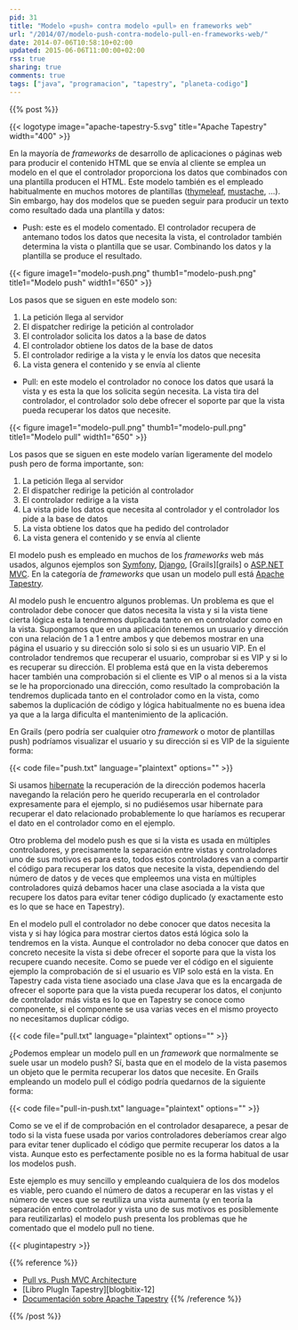 ```yaml
---
pid: 31
title: "Modelo «push» contra modelo «pull» en frameworks web"
url: "/2014/07/modelo-push-contra-modelo-pull-en-frameworks-web/"
date: 2014-07-06T10:58:10+02:00
updated: 2015-06-06T11:00:00+02:00
rss: true
sharing: true
comments: true
tags: ["java", "programacion", "tapestry", "planeta-codigo"]
---
```


{{% post %}}

{{< logotype image="apache-tapestry-5.svg" title="Apache Tapestry" width="400" >}}

En la mayoría de _frameworks_ de desarrollo de aplicaciones o páginas web para producir el contenido HTML que se envía al cliente se emplea un modelo en el que el controlador proporciona los datos que combinados con una plantilla producen el HTML. Este modelo también es el empleado habitualmente en muchos motores de plantillas ([thymeleaf](http://www.thymeleaf.org/), [mustache](http://mustache.github.io/), ...). Sin embargo, hay dos modelos que se pueden seguir para producir un texto como resultado dada una plantilla y datos:

* Push: este es el modelo comentado. El controlador recupera de antemano todos los datos que necesita la vista, el controlador también determina la vista o plantilla que se usar. Combinando los datos y la plantilla se produce el resultado.

<div class="media">
	{{< figure
    	image1="modelo-push.png" thumb1="modelo-push.png" title1="Modelo push" width1="650" >}}
</div>

Los pasos que se siguen en este modelo son:

<ol>
<li>La petición llega al servidor</li>
<li>El dispatcher redirige la petición al controlador</li>
<li>El controlador solicita los datos a la base de datos</li>
<li>El controlador obtiene los datos de la base de datos</li>
<li>El controlador redirige a la vista y le envía los datos que necesita</li>
<li>La vista genera el contenido y se envía al cliente</li>
</ol>

* Pull: en este modelo el controlador no conoce los datos que usará la vista y es esta la que los solicita según necesita. La vista tira del controlador, el controlador solo debe ofrecer el soporte par que la vista pueda recuperar los datos que necesite.

<div class="media">
	{{< figure
    	image1="modelo-pull.png" thumb1="modelo-pull.png" title1="Modelo pull" width1="650" >}}
</div>

Los pasos que se siguen en este modelo varían ligeramente del modelo push pero de forma importante, son:

<ol>
<li>La petición llega al servidor</li>
<li>El dispatcher redirige la petición al controlador</li>
<li>El controlador redirige a la vista</li>
<li>La vista pide los datos que necesita al controlador y el controlador los pide a la base de datos</li>
<li>La vista obtiene los datos que ha pedido del controlador</li>
<li>La vista genera el contenido y se envía al cliente</li>
</ol>

El modelo push es empleado en muchos de los _frameworks_ web más usados, algunos ejemplos son [Symfony](http://symfony.com/), [Django](https://www.djangoproject.com/), [Grails][grails] o [ASP.NET MVC](http://www.asp.net/mvc). En la categoría de _frameworks_ que usan un modelo pull está [Apache Tapestry](http://tapestry.apache.org/).

Al modelo push le encuentro algunos problemas. Un problema es que el controlador debe conocer que datos necesita la vista y si la vista tiene cierta lógica esta la tendremos duplicada tanto en en controlador como en la vista. Supongamos que en una aplicación tenemos un usuario y dirección con una relación de 1 a 1 entre ambos y que debemos mostrar en una página el usuario y su dirección solo si solo si es un usuario VIP. En el controlador tendremos que recuperar el usuario, comprobar si es VIP y si lo es recuperar su dirección. El problema está que en la vista deberemos hacer también una comprobación si el cliente es VIP o al menos si a la vista se le ha proporcionado una dirección, como resultado la comprobación la tendremos duplicada tanto en el controlador como en la vista, como sabemos la duplicación de código y lógica habitualmente no es buena idea ya que a la larga dificulta el mantenimiento de la aplicación.

En Grails (pero podría ser cualquier otro _framework_ o motor de plantillas push) podríamos visualizar el usuario y su dirección si es VIP de la siguiente forma:

{{< code file="push.txt" language="plaintext" options="" >}}

Si usamos [hibernate](http://hibernate.org/) la recuperación de la dirección podemos hacerla navegando la relación pero he querido recuperarla en el controlador expresamente para el ejemplo, si no pudiésemos usar hibernate para recuperar el dato relacionado probablemente lo que haríamos es recuperar el dato en el controlador como en el ejemplo.

Otro problema del modelo push es que si la vista es usada en múltiples controladores, y precisamente la separación entre vistas y controladores uno de sus motivos es para esto, todos estos controladores van a compartir el código para recuperar los datos que necesite la vista, dependiendo del número de datos y de veces que empleemos una vista en múltiples controladores quizá debamos hacer una clase asociada a la vista que recupere los datos para evitar tener código duplicado (y exactamente esto es lo que se hace en Tapestry).

En el modelo pull el controlador no debe conocer que datos necesita la vista y si hay lógica para mostrar ciertos datos está lógica solo la tendremos en la vista. Aunque el controlador no deba conocer que datos en concreto necesite la vista si debe ofrecer el soporte para que la vista los recupere cuando necesite. Como se puede ver el código en el siguiente ejemplo la comprobación de si el usuario es VIP solo está en la vista. En Tapestry cada vista tiene asociado una clase Java que es la encargada de ofrecer el soporte para que la vista pueda recuperar los datos, el conjunto de controlador más vista es lo que en Tapestry se conoce como componente, si el componente se usa varias veces en el mismo proyecto no necesitamos duplicar código.

{{< code file="pull.txt" language="plaintext" options="" >}}

¿Podemos emplear un modelo pull en un _framework_ que normalmente se suele usar un modelo push? Sí, basta que en el modelo de la vista pasemos un objeto que le permita recuperar los datos que necesite. En Grails empleando un modelo pull el código podría quedarnos de la siguiente forma:

{{< code file="pull-in-push.txt" language="plaintext" options="" >}}

Como se ve el if de comprobación en el controlador desaparece, a pesar de todo si la vista fuese usada por varios controladores deberíamos crear algo para evitar tener duplicado el código que permite recuperar los datos a la vista. Aunque esto es perfectamente posible no es la forma habitual de usar los modelos push.

Este ejemplo es muy sencillo y empleando cualquiera de los dos modelos es viable, pero cuando el número de datos a recuperar en las vistas y el número de veces que se reutiliza una vista aumenta (y en teoría la separación entro controlador y vista uno de sus motivos es posiblemente para reutilizarlas) el modelo push presenta los problemas que he comentado que el modelo pull no tiene.

{{< plugintapestry >}}

{{% reference %}}

* [Pull vs. Push MVC Architecture](http://www.guyrutenberg.com/2008/04/26/pull-vs-push-mvc-architecture/)
* [Libro PlugIn Tapestry][blogbitix-12]
* [Documentación sobre Apache Tapestry](https://elblogdepicodev.blogspot.com.es/2010/05/documentacion-sobre-apache-tapestry.html)
{{% /reference %}}

{{% /post %}}
